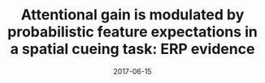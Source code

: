 ---
title: "Attentional gain is modulated by probabilistic feature expectations in a spatial cueing task: ERP evidence"
summary: Raw EEG, eye-tracking, and behavioral data of the study reported in [this paper](https://doi.org/10.1038/s41598-017-18347-1).
tags:
- attention
- prediction
- EEG
- ERP
- BF
date: "2017-06-15"

# Optional external URL for project (replaces project detail page).
external_link: https://osf.io/rqvh3/

# Featured image
# To use, place an image named `featured.jpg/png` in your page's folder.
# Placement options: 1 = Full column width, 2 = Out-set, 3 = Screen-width
# Focal point options: Smart, Center, TopLeft, Top, TopRight, Left, Right, BottomLeft, Bottom, BottomRight
# Set `preview_only` to `true` to just use the image for thumbnails.
image:
  placement: 1
  caption: ""
  focal_point: "Smart"
  preview_only: true
  alt_text: "" # An optional description of the image for screen readers
---